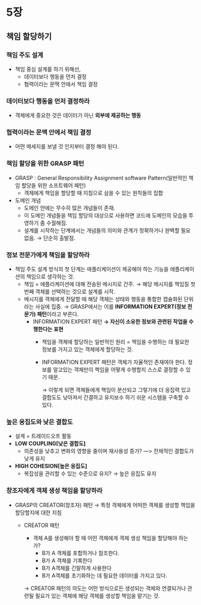 # 5장

## 책임 할당하기

### 책임 주도 설계

- 책임 중심 설계를 하기 위해선,
    - 데이터보다 행동을 먼저 결정
    - 협력이라는 문맥 안에서 책임 결정

### 데이터보다 행동을 먼저 결정하라

- 객체에게 중요한 것은 데이터가 아닌 **외부에 제공하는 행동**

### 협력이라는 문맥 안에서 책임 결정

- 어떤 메세지를 보낼 것 인지부터 결정 해야 된다.

### 책임 할당을 위한 GRASP 패턴

- GRASP : General Responsibility Assignment software Pattern(일반적인 책임 할당을 위한 소프트웨어 패턴)
    - 객체에게 책임을 할당할 때 지침으로 삼을 수 있는 원칙들의 집합
- 도메인 개념
    - 도메인 안에는 무수히 많은 개념들이 존재.
    - 이 도메인 개념들을 책임 할당의 대상으로 사용하면 코드에 도메인의 모습을 투영하기 좀 수월해짐.
    - 설계를 시작하는 단계에서는 개념들의 의미와 관계가 정확하거나 완벽할 필요 없음. → 단순히 출발점.
    

### 정보 전문가에게 책임을 할당하라

- 책임 주도 설계 방식의 첫 단계는 애플리케이션이 제공해야 하는 기능을 애플리케이션의 책임으로 생각하는 것.
    - 책임 = 애플리케이션에 대해 전송된 메시지로 간주. → 해당 메시지를 책임질 첫 번째 객체를 선택하는 것으로 설계를 시작.
    - 메시지를 객체에게 전달할 때 해당 객체는 상태와 행동을 통합한 캡슐화된 단위라는 사실에 집중. → GRASP에서는 이를 **INFORMATION EXPERT(정보 전문가) 패턴**이라고 부른다.
        - INFORMATION EXPERT 패턴 **→ 자신이 소유한 정보와 관련된 작업을 수행한다는 표현**
            - 책임을 객체에 할당하는 일반적인 원리 = 책임을 수행하는 데 필요한 정보를 가지고 있는 객체에게 할당하는 것.
            - INFORMATION EXPERT 패턴은 객체가 자율적인 존재여야 한다. 정보를 알고있는 객체만이 책임을 어떻게 수행할지 스스로 결정할 수 있기 때문.
                
                → 이렇게 되면 객체들에게 책임이 분산되고 그렇기에 더 응집력 있고 결합도도 낮아져서 간결하고 유지보수 하기 쉬운 시스템을 구축할 수 있다.
                
            

### 높은 응집도와 낮은 결합도

- 설계 = 트레이드오프 활동
- **LOW COUPLING[낮은 결합도]**
    - 의존성을 낮추고 변화의 영향을 줄이며 재사용성 증가? —> 전체적인 결합도가 낮게 유지
- **HIGH COHESION[높은 응집도]**
    - 복잡성을 관리할 수 있는 수준으로 유지? → 높은 응집도 유지
    

### 창조자에게 객체 생성 책임을 할당하라

- GRASP의 CREATOR(창조자) 패턴 → 특정 객체에게 어떠한 객체를 생성할 책임을 할당할지에 대한 지침
    - CREATOR 패턴
        - 객체 A를 생성해야 할 때 어떤 객체에게 객체 생성 책임을 할당해야 하는가?
            - B가 A 객체를 포함하거나 참조한다.
            - B가 A 객체를 기록한다
            - B가 A객체를 긴말하게 사용한다
            - B가 A객체를 초기화하는 데 필요한 데이터를 가지고 있다.
        
        → CREATOR 패턴의 의도는 어떤 방식으로든 생성되는 객체와 연결되거나 관련될 필요가 있는 객체에 해당 객체를 생성할 책임을 맡기는 것.